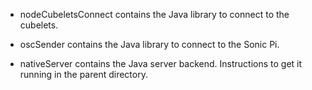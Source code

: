 * nodeCubeletsConnect contains the Java library to connect to the cubelets.

* oscSender contains the Java library to connect to the Sonic Pi.

* nativeServer contains the Java server backend. Instructions to get it running in the parent directory.

